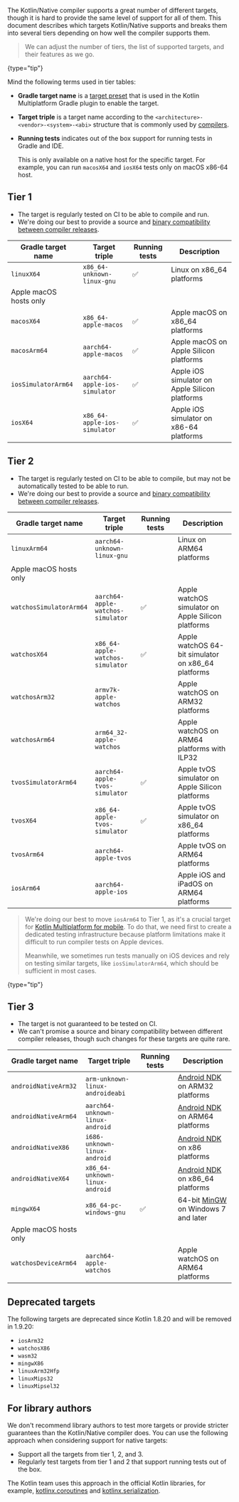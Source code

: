 [//]: # (title: Kotlin/Native target support)

The Kotlin/Native compiler supports a great number of different targets, though it is hard to provide the same level of
support for all of them. This document describes which targets Kotlin/Native supports and breaks them into several
tiers depending on how well the compiler supports them.

> We can adjust the number of tiers, the list of supported targets, and their features as we go.
> 
{type="tip"}

Mind the following terms used in tier tables:

* **Gradle target name** is a [target preset](multiplatform-set-up-targets.md) that is used in the
    Kotlin Multiplatform Gradle plugin to enable the target.
* **Target triple** is a target name according to the `<architecture>-<vendor>-<system>-<abi>` structure that is commonly
  used by [compilers](https://clang.llvm.org/docs/CrossCompilation.html#target-triple).
* **Running tests** indicates out of the box support for running tests in Gradle and IDE.
  
    This is only available on a native host for the specific target. For example, you can run `macosX64` and `iosX64` tests
    only on macOS x86-64 host.

## Tier 1

* The target is regularly tested on CI to be able to compile and run.
* We're doing our best to provide a source and [binary compatibility between compiler releases](https://youtrack.jetbrains.com/issue/KT-42293).

| Gradle target name     | Target triple                 | Running tests | Description                                    |
|------------------------|-------------------------------|---------------|------------------------------------------------|
| `linuxX64`             | `x86_64-unknown-linux-gnu`    | ✅             | Linux on x86_64 platforms                      |
| Apple macOS hosts only |                               |               |                                                |
| `macosX64`             | `x86_64-apple-macos`          | ✅             | Apple macOS on x86_64 platforms                |
| `macosArm64`           | `aarch64-apple-macos`         | ✅             | Apple macOS on Apple Silicon platforms         |
| `iosSimulatorArm64`    | `aarch64-apple-ios-simulator` | ✅             | Apple iOS simulator on Apple Silicon platforms |
| `iosX64`               | `x86_64-apple-ios-simulator`  | ✅             | Apple iOS simulator on x86-64 platforms        |

## Tier 2

* The target is regularly tested on CI to be able to compile, but may not be automatically tested to be able to run.
* We're doing our best to provide a source and [binary compatibility between compiler releases](https://youtrack.jetbrains.com/issue/KT-42293).

| Gradle target name      | Target triple                     | Running tests | Description                                        |
|-------------------------|-----------------------------------|---------------|----------------------------------------------------|
| `linuxArm64`            | `aarch64-unknown-linux-gnu`       |               | Linux on ARM64 platforms                           |
| Apple macOS hosts only  |                                   |               |                                                    |
| `watchosSimulatorArm64` | `aarch64-apple-watchos-simulator` | ✅             | Apple watchOS simulator on Apple Silicon platforms |
| `watchosX64`            | `x86_64-apple-watchos-simulator`  | ✅             | Apple watchOS 64-bit simulator on x86_64 platforms |
| `watchosArm32`          | `armv7k-apple-watchos`            |               | Apple watchOS on ARM32 platforms                   |
| `watchosArm64`          | `arm64_32-apple-watchos`          |               | Apple watchOS on ARM64 platforms with ILP32        |
| `tvosSimulatorArm64`    | `aarch64-apple-tvos-simulator`    | ✅             | Apple tvOS simulator on Apple Silicon platforms    |
| `tvosX64`               | `x86_64-apple-tvos-simulator`     | ✅             | Apple tvOS simulator on x86_64 platforms           |
| `tvosArm64`             | `aarch64-apple-tvos`              |               | Apple tvOS on ARM64 platforms                      |
| `iosArm64`              | `aarch64-apple-ios`               |               | Apple iOS and iPadOS on ARM64 platforms            |

> We're doing our best to move `iosArm64` to Tier 1, as it's a crucial target for [Kotlin Multiplatform for mobile](multiplatform-mobile-getting-started.md).
> To do that, we need first to create a dedicated testing infrastructure because platform limitations make it difficult
> to run compiler tests on Apple devices.
> 
> Meanwhile, we sometimes run tests manually on iOS devices and rely on testing
> similar targets, like `iosSimulatorArm64`, which should be sufficient in most cases.
> 
{type="tip"}

## Tier 3

* The target is not guaranteed to be tested on CI.
* We can't promise a source and binary compatibility between different compiler releases, though such changes for these
  targets are quite rare.

| Gradle target name     | Target triple                   | Running tests | Description                                                          |
|------------------------|---------------------------------|---------------|----------------------------------------------------------------------|
| `androidNativeArm32`   | `arm-unknown-linux-androideabi` |               | [Android NDK](https://developer.android.com/ndk) on ARM32 platforms  |
| `androidNativeArm64`   | `aarch64-unknown-linux-android` |               | [Android NDK](https://developer.android.com/ndk) on ARM64 platforms  |
| `androidNativeX86`     | `i686-unknown-linux-android`    |               | [Android NDK](https://developer.android.com/ndk) on x86 platforms    |
| `androidNativeX64`     | `x86_64-unknown-linux-android`  |               | [Android NDK](https://developer.android.com/ndk) on x86_64 platforms |
| `mingwX64`             | `x86_64-pc-windows-gnu`         | ✅             | 64-bit [MinGW](https://www.mingw-w64.org) on Windows 7 and later     |
| Apple macOS hosts only |                                 |               |                                                                      |
| `watchosDeviceArm64`   | `aarch64-apple-watchos`         |               | Apple watchOS on ARM64 platforms                                     |

## Deprecated targets

The following targets are deprecated since Kotlin 1.8.20 and will be removed in 1.9.20:

* `iosArm32`
* `watchosX86`
* `wasm32`
* `mingwX86`
* `linuxArm32Hfp`
* `linuxMips32`
* `linuxMipsel32`

## For library authors

We don't recommend library authors to test more targets or provide stricter guarantees than the Kotlin/Native compiler
does. You can use the following approach when considering support for native targets:

* Support all the targets from tier 1, 2, and 3.
* Regularly test targets from tier 1 and 2 that support running tests out of the box.

The Kotlin team uses this approach in the official Kotlin libraries, for example, [kotlinx.coroutines](coroutines-guide.md) and [kotlinx.serialization](serialization.md).